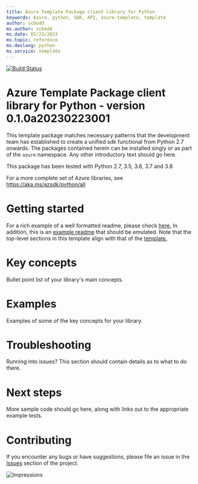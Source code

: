 ```yaml
---
title: Azure Template Package client library for Python
keywords: Azure, python, SDK, API, azure-template, template
author: scbedd
ms.author: scbedd
ms.date: 02/23/2023
ms.topic: reference
ms.devlang: python
ms.service: template
---
```

[![Build Status](https://dev.azure.com/azure-sdk/public/_apis/build/status/azure-sdk-for-python.client?branchName=master)](https://dev.azure.com/azure-sdk/public/_build/latest?definitionId=46?branchName=master)

# Azure Template Package client library for Python - version 0.1.0a20230223001 


This template package matches necessary patterns that the development team has established to create a unified sdk functional from Python 2.7 onwards. The packages contained herein can be installed singly or as part of the `azure` namespace. Any other introductory text should go here.

This package has been tested with Python 2.7, 3.5, 3.6, 3.7 and 3.8

For a more complete set of Azure libraries, see https://aka.ms/azsdk/python/all

# Getting started

For a rich example of a well formatted readme, please check [here.](https://github.com/Azure/azure-sdk/blob/main/docs/policies/README-TEMPLATE.md) In addition, this is an [example readme](https://github.com/Azure/azure-sdk/blob/main/docs/policies/README-EXAMPLE.md) that should be emulated. Note that the top-level sections in this template align with that of the [template.](https://github.com/Azure/azure-sdk/blob/main/docs/policies/README-TEMPLATE.md)

# Key concepts

Bullet point list of your library's main concepts.

# Examples

Examples of some of the key concepts for your library.

# Troubleshooting

Running into issues? This section should contain details as to what to do there.

# Next steps

More sample code should go here, along with links out to the appropriate example tests.

# Contributing

If you encounter any bugs or have suggestions, please file an issue in the [Issues](<https://github.com/Azure/azure-sdk-for-python/issues>) section of the project.

![Impressions](https://azure-sdk-impressions.azurewebsites.net/api/impressions/azure-sdk-for-python%2Fsdk%2Ftemplate%2Fazure-template%2FREADME.png)

